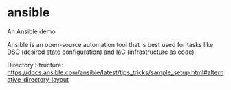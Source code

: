 # ansible
An Ansible demo

Ansible is an open-source automation tool that is best used for tasks like DSC (desired state configuration) and IaC (infrastructure as code)

Directory Structure: https://docs.ansible.com/ansible/latest/tips_tricks/sample_setup.html#alternative-directory-layout